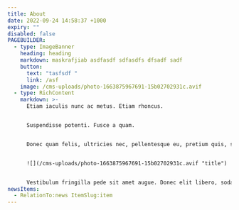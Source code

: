 ```yaml
---
title: About
date: 2022-09-24 14:58:37 +1000
expiry: ""
disabled: false
PAGEBUILDER:
  - type: ImageBanner
    heading: heading
    markdown: maskrafjiab asdfasdf sdfasdfs dfsadf sadf
    button:
      text: "tasfsdf "
      link: /asf
    image: /cms-uploads/photo-1663875967691-15b02702931c.avif
  - type: RichContent
    markdown: >-
      Etiam iaculis nunc ac metus. Etiam rhoncus.


      Suspendisse potenti. Fusce a quam.


      Donec quam felis, ultricies nec, pellentesque eu, pretium quis, sem. Aenean tellus metus, bibendum sed, posuere ac, mattis non, nunc.


      ![](/cms-uploads/photo-1663875967691-15b02702931c.avif "title")


      Vestibulum fringilla pede sit amet augue. Donec elit libero, sodales nec, volutpat a, suscipit non, turpis.
newsItems:
  - RelationTo:news ItemSlug:item
---
```

